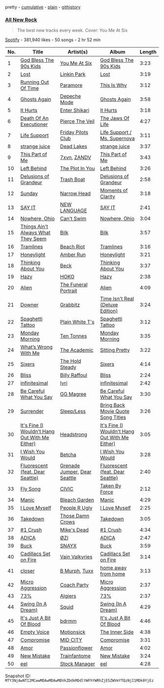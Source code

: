 pretty - [cumulative](/playlists/cumulative/37i9dQZF1DWZryfp6NSvtz.md) - [plain](/playlists/plain/37i9dQZF1DWZryfp6NSvtz) - [githistory](https://github.githistory.xyz/mackorone/spotify-playlist-archive/blob/main/playlists/plain/37i9dQZF1DWZryfp6NSvtz)

### [All New Rock](https://open.spotify.com/playlist/37i9dQZF1DWZryfp6NSvtz)

> The best new tracks every week\. Cover: You Me At Six

[Spotify](https://open.spotify.com/user/spotify) - 381,940 likes - 50 songs - 2 hr 52 min

| No. | Title | Artist(s) | Album | Length |
|---|---|---|---|---|
| 1 | [God Bless The 90s Kids](https://open.spotify.com/track/5G9fg052Agexqf1gQNJomE) | [You Me At Six](https://open.spotify.com/artist/1kNQXvepPjaPgUfeDAF2h6) | [God Bless The 90s Kids](https://open.spotify.com/album/3Lkvkg3nT9rfdv4pHsseCt) | 3:23 |
| 2 | [Lost](https://open.spotify.com/track/373gDROnujxNTFa1FojYIl) | [Linkin Park](https://open.spotify.com/artist/6XyY86QOPPrYVGvF9ch6wz) | [Lost](https://open.spotify.com/album/7bN4OM5mtWq0UrAxdN6qMC) | 3:19 |
| 3 | [Running Out Of Time](https://open.spotify.com/track/5NRtdsFFlmyE8qDMgS08PE) | [Paramore](https://open.spotify.com/artist/74XFHRwlV6OrjEM0A2NCMF) | [This Is Why](https://open.spotify.com/album/6tG8sCK4htJOLjlWwb7gZB) | 3:12 |
| 4 | [Ghosts Again](https://open.spotify.com/track/3TiVl5igD6Z5Pw6R5sp8YV) | [Depeche Mode](https://open.spotify.com/artist/762310PdDnwsDxAQxzQkfX) | [Ghosts Again](https://open.spotify.com/album/71hI1kZm2fvpY19mlv38nF) | 3:58 |
| 5 | [It Hurts](https://open.spotify.com/track/4pQmwpx6EUeoBJRMUKooMs) | [Enter Shikari](https://open.spotify.com/artist/31jvzuB4ikftPQZJwrYfCF) | [It Hurts](https://open.spotify.com/album/0UztMLoY6Ebqv9rCmZwghR) | 3:18 |
| 6 | [Death Of An Executioner](https://open.spotify.com/track/3x8NQJlgdzI5aWMVkB3BIp) | [Pierce The Veil](https://open.spotify.com/artist/4iJLPqClelZOBCBifm8Fzv) | [The Jaws Of Life](https://open.spotify.com/album/5Am1LFOFRwS94TaVzrFQwZ) | 4:27 |
| 7 | [Life Support](https://open.spotify.com/track/3lZPoo1ZChb1CtEPtWQlhQ) | [Friday Pilots Club](https://open.spotify.com/artist/3PgEvPJKRuil74QPX8wtXY) | [Life Support / Ms\. Supernova](https://open.spotify.com/album/7F8VcXy0BU3Q02MEQjE5jy) | 3:11 |
| 8 | [strange juice](https://open.spotify.com/track/2nxslh9iJ1BpLfgNZbVLuO) | [Dead Lakes](https://open.spotify.com/artist/0e14x1G9pTcCmLLzkFDhE0) | [strange juice](https://open.spotify.com/album/0gNLoYNV3qF4ArQGelOVwU) | 3:37 |
| 9 | [This Part of Me](https://open.spotify.com/track/1aEoyo49oGyAv47gVqvvSe) | [7xvn](https://open.spotify.com/artist/1B6XpURxZFBE9B2BT5JI7h), [ZANDV](https://open.spotify.com/artist/3MCb4hKg6bu2Ivg6ZBM4B0) | [This Part of Me](https://open.spotify.com/album/6t3pu0a7OPjjiMKvPGSEtQ) | 3:43 |
| 10 | [Left Behind](https://open.spotify.com/track/5G6jZFDAFlpAA9v5LTV4NI) | [The Plot In You](https://open.spotify.com/artist/1cJ5tVoeAEFcZBAwSZ0CtF) | [Left Behind](https://open.spotify.com/album/2efABZ7jsJTkRkZALraqEM) | 3:26 |
| 11 | [Delusions of Grandeur](https://open.spotify.com/track/1PhnLoIh8emLvQ7mUM1CyJ) | [Trash Boat](https://open.spotify.com/artist/0XGJ3GUPwslwFJ66yNbHeh) | [Delusions of Grandeur](https://open.spotify.com/album/0ehJqGshc3gcqVjJeo6hy1) | 2:58 |
| 12 | [Sunday](https://open.spotify.com/track/3Xf7P2K1gXivN5KzULbNdU) | [Narrow Head](https://open.spotify.com/artist/4g6ODwOQYRZLsP89kEoBIu) | [Moments of Clarity](https://open.spotify.com/album/2tT3FSTvD9zx1c6QyZcYis) | 3:18 |
| 13 | [SAY IT](https://open.spotify.com/track/6QfxtR8b5iQYsv7zFsBuUv) | [NEW LANGUAGE](https://open.spotify.com/artist/5VgSeaCjuHm9qCimk0aXqL) | [SAY IT](https://open.spotify.com/album/7xfievnMGV3hqp1lW7I4wH) | 2:41 |
| 14 | [Nowhere, Ohio](https://open.spotify.com/track/1jxrEckdckgBi6Ooymx5j1) | [Can't Swim](https://open.spotify.com/artist/62elZbH5Iop8UPcChp7OrU) | [Nowhere, Ohio](https://open.spotify.com/album/4FCAlxabfOFH49RbFNrGWE) | 3:04 |
| 15 | [Things Ain't Always What They Seem](https://open.spotify.com/track/3sUVfJ3HLD24ZluLjWnFJu) | [Bilk](https://open.spotify.com/artist/5ryYQaYPltS7u7tjByRM3K) | [Bilk](https://open.spotify.com/album/0FAWcffpYAfrKGmv9yxd2J) | 3:57 |
| 16 | [Tramlines](https://open.spotify.com/track/2TeHRE4Rl4YvuhlNuBXJVM) | [Beach Riot](https://open.spotify.com/artist/55bBJNuY224tmQf4odUqXV) | [Tramlines](https://open.spotify.com/album/0PUA4ZxX3CkJCeryebqYzo) | 3:16 |
| 17 | [Honeylight](https://open.spotify.com/track/7meIkOb8RpI52c6XcmEgHO) | [Amber Run](https://open.spotify.com/artist/0MmnmsAuQKRFpo6vJElcaU) | [Honeylight](https://open.spotify.com/album/1r7iblFWhX6mfOBlNbc5a4) | 3:21 |
| 18 | [Thinking About You](https://open.spotify.com/track/5gTCp2dIRTLgJ8ZZllw0bR) | [Beck](https://open.spotify.com/artist/3vbKDsSS70ZX9D2OcvbZmS) | [Thinking About You](https://open.spotify.com/album/6Av9V14GQ4dIqQj9QLBhec) | 3:37 |
| 19 | [Hazy](https://open.spotify.com/track/7c60VvnMgPd2ReNrdVYMxv) | [HOKO](https://open.spotify.com/artist/7DBibsUWd2RMKmXbple4xZ) | [Hazy](https://open.spotify.com/album/5Bl7AfsOfgEpCCsw9clpFP) | 2:38 |
| 20 | [Alien](https://open.spotify.com/track/4ka9ZXISzjnajUbwMvzJVw) | [The Funeral Portrait](https://open.spotify.com/artist/4iGsihTcyZ80RQFZhC8bf8) | [Alien](https://open.spotify.com/album/0sQ5k3aJQi5W24yKVhUFjz) | 4:09 |
| 21 | [Downer](https://open.spotify.com/track/2XAGYETrWGCpRwodiVEYF5) | [Grabbitz](https://open.spotify.com/artist/4fv1OFJywZ7DHCz3mVQQ45) | [Time Isn't Real \(Deluxe Edition\)](https://open.spotify.com/album/6aEUbBXcwpWpdQ28HUotPr) | 3:24 |
| 22 | [Spaghetti Tattoo](https://open.spotify.com/track/3SJxkDKY9w5GF0bpQrVDKy) | [Plain White T's](https://open.spotify.com/artist/1g1yxsNVPhMUl9GrMjEb2o) | [Spaghetti Tattoo](https://open.spotify.com/album/5P4NHzuaxvISML8kvXJvIl) | 3:12 |
| 23 | [Monday Morning](https://open.spotify.com/track/17wGCJWUp4XC4kSS1kcoh3) | [Ten Tonnes](https://open.spotify.com/artist/4hfrzKkUsrb3Cz209SKxbo) | [Monday Morning](https://open.spotify.com/album/0Ft8MU44cbPa1QIOZD93jV) | 3:35 |
| 24 | [What’s Wrong With Me](https://open.spotify.com/track/4T7MuEyOso6rFFp3Ouvpse) | [The Academic](https://open.spotify.com/artist/3VLf4DlBTN2ZRwygS3TNti) | [Sitting Pretty](https://open.spotify.com/album/7zMPk5h5WVOP2lr7vhlQPu) | 3:22 |
| 25 | [Sixers](https://open.spotify.com/track/1gdV0SGbpURKQB5QFH2r1o) | [The Hold Steady](https://open.spotify.com/artist/3qkZBMz5JgmRN9u5wwhRC6) | [Sixers](https://open.spotify.com/album/0ZsdxFAInDWzs6gvzWYdec) | 4:14 |
| 26 | [Bliss](https://open.spotify.com/track/1v0PrbGuumgytx0OTUbE06) | [Billy Raffoul](https://open.spotify.com/artist/5gw5ANPCVcxU0maLiGRzzP) | [Bliss](https://open.spotify.com/album/3AC9w8ZS4iERfDJ0JmG2zh) | 2:24 |
| 27 | [infinitesimal](https://open.spotify.com/track/3UwVsLCn2FOROK84C6iy4Q) | [Ivri](https://open.spotify.com/artist/5EjK7aUvQ9LMNqc2zXiWLS) | [infinitesimal](https://open.spotify.com/album/3ZLDYa1G4aUzOmYEaaVfXa) | 2:42 |
| 28 | [Be Careful What You Say](https://open.spotify.com/track/296Fv8CqhmVqEol73p5y4Q) | [GG Magree](https://open.spotify.com/artist/54pgkpWVgQYbQXD8bkUP8n) | [Be Careful What You Say](https://open.spotify.com/album/4QsFsQhwDJLUbKLSeceD1w) | 3:30 |
| 29 | [Surrender](https://open.spotify.com/track/6Oitp0dlj4FMXRCBfFPvDl) | [Sleep/Less](https://open.spotify.com/artist/0o6cuAtOpuu0chdB1m545F) | [Bring Back Movie Quote Song Titles](https://open.spotify.com/album/2k7Y1fSn7TFMvI817Of2pB) | 3:26 |
| 30 | [It's Fine \(I Wouldn't Hang Out With Me Either\)](https://open.spotify.com/track/2iL8jFAUf3pHcWduxuFPgp) | [Headstrong](https://open.spotify.com/artist/1QUtz3pwcGiuwnVtLJ5JCF) | [It's Fine \(I Wouldn't Hang Out With Me Either\)](https://open.spotify.com/album/4OiO8CkGTklc2Hm2tNXs65) | 3:05 |
| 31 | [I Wish You Would](https://open.spotify.com/track/40OH64bvIWr34TrPhYOQID) | [Betcha](https://open.spotify.com/artist/3pT3KTodKJRyqpxoXINfQh) | [I Wish You Would](https://open.spotify.com/album/1bEsqZ1CNZd6R81Y9jlxOF) | 3:28 |
| 32 | [Fluorescent \(feat\. Dear Seattle\)](https://open.spotify.com/track/5G5v07JZJORC70QJ9p5oAf) | [Grenade Jumper](https://open.spotify.com/artist/23OPocVUkq5cvRZsjrW2xP), [Dear Seattle](https://open.spotify.com/artist/5gWPNlps947GENk32pRV3S) | [Fluorescent \(feat\. Dear Seattle\)](https://open.spotify.com/album/132kCew1kV0wcjEIbP0hxf) | 2:40 |
| 33 | [Fly Song](https://open.spotify.com/track/13vKPOO4pcJ3Oxw8AnATob) | [CIVIC](https://open.spotify.com/artist/7ATw5ZiG6dfYFUUVpCsyFe) | [Taken By Force](https://open.spotify.com/album/1NUubkYUM67c9aG6jZ65Jv) | 2:12 |
| 34 | [Manic](https://open.spotify.com/track/2KDumXMO3atL2bgDzJSjpx) | [Bleach Garden](https://open.spotify.com/artist/74v0EH5Gl2zsUhXXWzGJyI) | [Manic](https://open.spotify.com/album/2qyPKWRjrzwYzcLKk2193f) | 4:29 |
| 35 | [I Love Myself](https://open.spotify.com/track/0ObrhGyCklNz4yM6OBsbMk) | [People R Ugly](https://open.spotify.com/artist/1kXY7pco0sC6GEgJW9xxyI) | [I Love Myself](https://open.spotify.com/album/4DhPfoDuwknZjkQPFPiEEo) | 2:25 |
| 36 | [Takedown](https://open.spotify.com/track/2B5N3Xfu0fprTGs48KFarh) | [Those Damn Crows](https://open.spotify.com/artist/3VdnwWd3i9OOT0CzbzRZj7) | [Takedown](https://open.spotify.com/album/6QwEdQOMzEQTAIf9tTW9PV) | 3:05 |
| 37 | [\#1 Crush](https://open.spotify.com/track/42dRv0nXStNsBQzOz89X05) | [Mike's Dead](https://open.spotify.com/artist/6uLNznYVguXrwbIPj9qUb1) | [\#1 Crush](https://open.spotify.com/album/31kYosAhKU2TJdUqfVttzi) | 4:34 |
| 38 | [ADICA](https://open.spotify.com/track/5T9R7qYYkXVmhI8rHYVcNb) | [ØZI](https://open.spotify.com/artist/7Icsejk4pdIhkq2KO5A0jD) | [ADICA](https://open.spotify.com/album/3sIPL2FIpnUvSbOd6yL8kS) | 2:47 |
| 39 | [Buck](https://open.spotify.com/track/2yE7012fgUjyzzmbWL8yS6) | [SNAYX](https://open.spotify.com/artist/4kQgsrHUSc9IjuwWP30gf0) | [Buck](https://open.spotify.com/album/5Ac4lXopdeGd0IztFzEZ13) | 3:59 |
| 40 | [Cadillacs Set on Fire](https://open.spotify.com/track/4Sh7D3tMPMy2gBDb3FeyGS) | [Vain Valkyries](https://open.spotify.com/artist/2NMfkZdWVg1LFSQRYMoAI7) | [Cadillacs Set on Fire](https://open.spotify.com/album/10OpXjwqScxylWVLXsVnQF) | 3:14 |
| 41 | [closer](https://open.spotify.com/track/6jSo9BoTI8BdkCfcINV5g3) | [B Murph](https://open.spotify.com/artist/37UPFnpW6Y42ztryUCYzUJ), [Tuxx](https://open.spotify.com/artist/00u33wOLnUVDe4AHZ0lbSA) | [home away from home](https://open.spotify.com/album/413dD6sOfz6MMb5gkEtj4r) | 3:13 |
| 42 | [Micro Aggression](https://open.spotify.com/track/0AoVDlD4Da25HVGUpM0liK) | [Coach Party](https://open.spotify.com/artist/4trP4C2bZ0TqMUxw0tLRAZ) | [Micro Aggression](https://open.spotify.com/album/22keIGmNhJW6JnSN0beV4z) | 2:37 |
| 43 | [73%](https://open.spotify.com/track/5yxtUFA68Lw2quH4LzzQ99) | [Algiers](https://open.spotify.com/artist/58WFmcqNmejE2IpVIna43o) | [73%](https://open.spotify.com/album/1LClqZqM1YrB454pux236O) | 2:37 |
| 44 | [Swing \(In A Dream\)](https://open.spotify.com/track/1IEulXF7S08dapSxx8L0z2) | [Squid](https://open.spotify.com/artist/685XjGzGztyivfR3fAjoxo) | [Swing \(In A Dream\)](https://open.spotify.com/album/1uSQuGB8cvILkiYZzrH3IT) | 4:29 |
| 45 | [It's Just A Bit Of Blood](https://open.spotify.com/track/2lToI26o842YtPLOQHPM7r) | [bdrmm](https://open.spotify.com/artist/4Cx5LnF4WNJIn9SSqyeq9C) | [It's Just A Bit Of Blood](https://open.spotify.com/album/12DSMvIltoBDrMGwFgDLgn) | 4:46 |
| 46 | [Empty Voice](https://open.spotify.com/track/60QzhRRyi7u0tDrydM95HM) | [Motionsick](https://open.spotify.com/artist/7oUMsAe8tjqlbxmbFCQ1wo) | [The Inner Side](https://open.spotify.com/album/40MNjCUOY5sWGROmgiULLk) | 4:38 |
| 47 | [Compromise](https://open.spotify.com/track/7BjS1NbDhPFNbBBliMGukh) | [MID CITY](https://open.spotify.com/artist/5CfLIXfiqkmqz5If0yFu5E) | [Compromise](https://open.spotify.com/album/6i3qqdUNO3VC77NCg7H6NJ) | 3:31 |
| 48 | [Amor](https://open.spotify.com/track/6ykD5g5JQ4n5iQKstly8M2) | [Passionflower](https://open.spotify.com/artist/2JDENMXTGFUFtq5sE3Pohr) | [Amor](https://open.spotify.com/album/5xAMwGNFraXPC04VF3PtRX) | 4:02 |
| 49 | [New Mistake](https://open.spotify.com/track/3MTd2WF7AtrzKiieoWJWq5) | [Trainfantome](https://open.spotify.com/artist/7pG1EQuqeYlTh3J3jkCHfp) | [New Mistake](https://open.spotify.com/album/71PWoq6U7RyWjjKnLtzfob) | 3:24 |
| 50 | [eel](https://open.spotify.com/track/0OgYr8I50ZpaWDokhxLWQ0) | [Stock Manager](https://open.spotify.com/artist/24MkNjcQpzxj2W4QQrOmI3) | [eel](https://open.spotify.com/album/2PDe3qTrwBrPoBFRCVwglw) | 4:28 |

Snapshot ID: `MTY3NjAwNTI2MCwwMDAwMDAwMDVkZDdkMDdlYWFhYWRhZjE5ZWVmYTQzNjI1MDk0YjEz`
